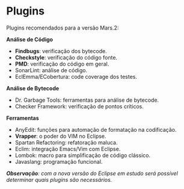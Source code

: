 # Plugins
Plugins recomendados para a versão Mars.2:

**Análise de Código**
* **Findbugs**: verificação dos bytecode.
* **Checkstyle**: verificação do código fonte.
* **PMD**: verificação do código em geral.
* SonarLint: análise de código.
* EclEmma/ECobertura: code coverage dos testes.

**Análise de Bytecode**
* Dr. Garbage Tools: ferramentas para análise de bytecode.
* Checker Framework: verificação de pontos críticos.

**Ferramentas**
* AnyEdit: funções para automação de formatação na codificação.
* **Vrapper**: o poder do VIM no Eclipse.
* Spartan Refactoring: refatoração maluca.
* Eclim: integração Emacs/Vim com Eclipse.
* Lombok: macro para simplificação de código clássico.
* Javaslang: programação funcional.

***Observação**: com a nova versão do Eclipse em estudo será possível determinar quais plugins são necessários.*